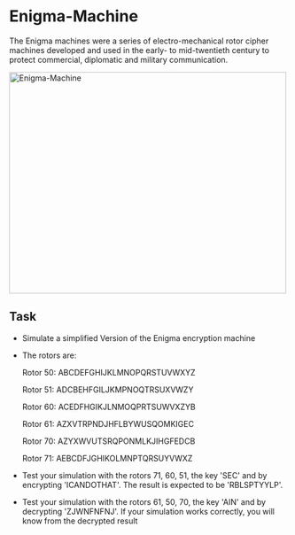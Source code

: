 # Enigma-Machine

The Enigma machines were a series of electro-mechanical rotor cipher machines developed and used in the early- to mid-twentieth century to protect commercial, diplomatic and military communication.

<img src="http://cdn3.notonthehighstreet.com/system/product_images/images/002/256/850/original_enigma-ii-encryption-machine-and-puzzle.jpg" alt="Enigma-Machine" width="500" height="400">

## Task

* Simulate a simplified Version of the Enigma encryption machine
* The rotors are:

    Rotor 50: 
    ABCDEFGHIJKLMNOPQRSTUVWXYZ
    
    Rotor 51: 
    ADCBEHFGILJKMPNOQTRSUXVWZY
    
    Rotor 60: 
    ACEDFHGIKJLNMOQPRTSUWVXZYB
    
    Rotor 61: 
    AZXVTRPNDJHFLBYWUSQOMKIGEC
    
    Rotor 70: 
    AZYXWVUTSRQPONMLKJIHGFEDCB
    
    Rotor 71: 
    AEBCDFJGHIKOLMNPTQRSUYVWXZ

* Test your simulation with the rotors 71, 60, 51, the key 'SEC' and by encrypting 'ICANDOTHAT'. The result is expected to be 'RBLSPTYYLP'.
* Test your simulation with the rotors 61, 50, 70, the key 'AIN' and by decrypting 'ZJWNFNFNJ'. If your simulation works correctly, you will know from the decrypted result
